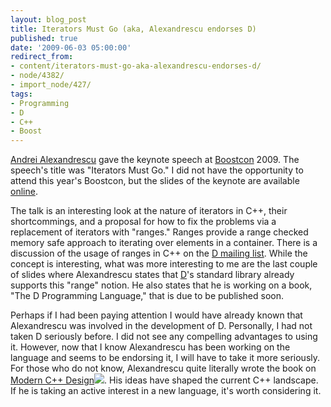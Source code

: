 ```yaml
---
layout: blog_post
title: Iterators Must Go (aka, Alexandrescu endorses D)
published: true
date: '2009-06-03 05:00:00'
redirect_from:
- content/iterators-must-go-aka-alexandrescu-endorses-d/
- node/4382/
- import_node/427/
tags:
- Programming
- D
- C++
- Boost
---
```


[Andrei Alexandrescu](http://erdani.org/) gave the keynote speech at [Boostcon](http://www.boostcon.com/) 2009. The speech's title was "Iterators Must Go." I did not have the opportunity to attend this year's Boostcon, but the slides of the keynote are available [online](http://www.boostcon.com/site-media/var/sphene/sphwiki/attachment/2009/05/08/iterators-must-go.pdf). 

The talk is an interesting look at the nature of iterators in C++, their shortcommings, and a proposal for how to fix the problems via a replacement of iterators with "ranges." Ranges provide a range checked memory safe approach to iterating over elements in a container. There is a discussion of the usage of ranges in C++ on the [D mailing list](http://www.mail-archive.com/digitalmars-d@puremagic.com/msg09909.html). While the concept is interesting, what was more interesting to me are the last couple of slides where Alexandrescu states that [D](http://www.digitalmars.com/d/2.0/index.html)'s standard library already supports this "range" notion. He also states that he is working on a book, "The D Programming Language," that is due to be published soon. 

Perhaps if I had been paying attention I would have already known that Alexandrescu was involved in the development of D. Personally, I had not taken D seriously before. I did not see any compelling advantages to using it. However, now that I know Alexandrescu has been working on the language and seems to be endorsing it, I will have to take it more seriously. For those who do not know, Alexandrescu quite literally wrote the book on [Modern C++ Design](http://www.amazon.com/gp/product/0201704315?ie=UTF8&tag=empcra-20&linkCode=as2&camp=1789&creative=390957&creativeASIN=0201704315)![](http://www.assoc-amazon.com/e/ir?t=empcra-20&l=as2&o=1&a=0201704315). His ideas have shaped the current C++ landscape. If he is taking an active interest in a new language, it's worth considering it.
